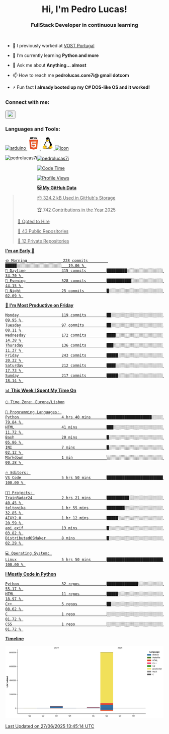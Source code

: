 <h1 align="center">Hi, I'm Pedro Lucas!</h1>
<h3 align="center">FullStack Developer in continuous learning</h3>
<br>

- 🔭 I previously worked at [VOST Portugal](https://github.com/vostpt) 

- 🌱 I’m currently learning **Python and more**

- 💬 Ask me about **Anything... almost**

- 📫 How to reach me **pedrolucas.core7i@ gmail dotcom**

- ⚡ Fun fact **I already booted up my C# DOS-like OS and it worked!**

<h3 align="left">Connect with me:</h3>
<p align="left">
    <div display="flex">
        <a href="https://bsky.app/profile/pedrolucas7i.bsky.social">
            <button>
                <img width=45 src="https://upload.wikimedia.org/wikipedia/commons/7/7a/Bluesky_Logo.svg">
            </button>
        </a>
    </div>
</p>
<h3 align="left">Languages and Tools:</h3>
<p align="left"> <a href="https://www.arduino.cc/" target="_blank" rel="noreferrer"> <img src="https://cdn.worldvectorlogo.com/logos/arduino-1.svg" alt="arduino" width="40" height="40"/> </a> <a href="https://www.w3.org/html/" target="_blank" rel="noreferrer"> <img src="https://raw.githubusercontent.com/devicons/devicon/master/icons/html5/html5-original-wordmark.svg" alt="html5" width="40" height="40"/> </a> <a href="https://www.linux.org/" target="_blank" rel="noreferrer"> <img src="https://raw.githubusercontent.com/devicons/devicon/master/icons/linux/linux-original.svg" alt="linux" width="40" height="40"/> </a> <a href="https://www.python.org" target="_blank" rel="noreferrer"> <img src="https://techstack-generator.vercel.app/python-icon.svg" alt="icon" width="40" height="40" />

<p><img align="left" height="194px" src="https://github-readme-stats.vercel.app/api/top-langs?username=pedrolucas7i&show_icons=true&theme=tokyonight&locale=en&layout=compact" alt="pedrolucas7i" /></p><img height="194px" align="center" src="https://github-readme-stats.vercel.app/api?username=pedrolucas7i&show_icons=true&theme=tokyonight&locale=en" alt="pedrolucas7i" />

<!--START_SECTION:waka-->
![Code Time](http://img.shields.io/badge/Code%20Time-190%20hrs%2040%20mins-blue)

![Profile Views](http://img.shields.io/badge/Profile%20Views-0-blue)

**🐱 My GitHub Data** 

> 📦 324.2 kB Used in GitHub's Storage 
 > 
> 🏆 742 Contributions in the Year 2025
 > 
> 💼 Opted to Hire
 > 
> 📜 43 Public Repositories 
 > 
> 🔑 12 Private Repositories 
 > 
**I'm an Early 🐤** 

```text
🌞 Morning                228 commits         █████░░░░░░░░░░░░░░░░░░░░   19.06 % 
🌆 Daytime                415 commits         █████████░░░░░░░░░░░░░░░░   34.70 % 
🌃 Evening                528 commits         ███████████░░░░░░░░░░░░░░   44.15 % 
🌙 Night                  25 commits          █░░░░░░░░░░░░░░░░░░░░░░░░   02.09 % 
```
📅 **I'm Most Productive on Friday** 

```text
Monday                   119 commits         ██░░░░░░░░░░░░░░░░░░░░░░░   09.95 % 
Tuesday                  97 commits          ██░░░░░░░░░░░░░░░░░░░░░░░   08.11 % 
Wednesday                172 commits         ████░░░░░░░░░░░░░░░░░░░░░   14.38 % 
Thursday                 136 commits         ███░░░░░░░░░░░░░░░░░░░░░░   11.37 % 
Friday                   243 commits         █████░░░░░░░░░░░░░░░░░░░░   20.32 % 
Saturday                 212 commits         ████░░░░░░░░░░░░░░░░░░░░░   17.73 % 
Sunday                   217 commits         █████░░░░░░░░░░░░░░░░░░░░   18.14 % 
```


📊 **This Week I Spent My Time On** 

```text
🕑︎ Time Zone: Europe/Lisbon

💬 Programming Languages: 
Python                   4 hrs 40 mins       ████████████████████░░░░░   79.84 % 
HTML                     41 mins             ███░░░░░░░░░░░░░░░░░░░░░░   11.72 % 
Bash                     20 mins             █░░░░░░░░░░░░░░░░░░░░░░░░   05.86 % 
INI                      7 mins              █░░░░░░░░░░░░░░░░░░░░░░░░   02.12 % 
Markdown                 1 min               ░░░░░░░░░░░░░░░░░░░░░░░░░   00.38 % 

🔥 Editors: 
VS Code                  5 hrs 50 mins       █████████████████████████   100.00 % 

🐱‍💻 Projects: 
TrainRadar24             2 hrs 21 mins       ██████████░░░░░░░░░░░░░░░   40.45 % 
teltonika                1 hr 55 mins        ████████░░░░░░░░░░░░░░░░░   32.85 % 
AIXY2.0                  1 hr 12 mins        █████░░░░░░░░░░░░░░░░░░░░   20.59 % 
api_exif                 13 mins             █░░░░░░░░░░░░░░░░░░░░░░░░   03.82 % 
DistributedOSMaker       8 mins              █░░░░░░░░░░░░░░░░░░░░░░░░   02.29 % 

💻 Operating System: 
Linux                    5 hrs 50 mins       █████████████████████████   100.00 % 
```

**I Mostly Code in Python** 

```text
Python                   32 repos            ██████████████░░░░░░░░░░░   55.17 % 
HTML                     11 repos            █████░░░░░░░░░░░░░░░░░░░░   18.97 % 
C++                      5 repos             ██░░░░░░░░░░░░░░░░░░░░░░░   08.62 % 
C                        1 repo              ░░░░░░░░░░░░░░░░░░░░░░░░░   01.72 % 
CSS                      1 repo              ░░░░░░░░░░░░░░░░░░░░░░░░░   01.72 % 
```



**Timeline**

![Lines of Code chart](https://raw.githubusercontent.com/pedrolucas7i/pedrolucas7i/main/assets/bar_graph.png)


 Last Updated on 27/06/2025 13:45:14 UTC
<!--END_SECTION:waka-->
